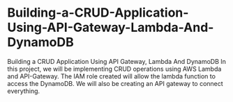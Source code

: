 # Building-a-CRUD-Application-Using-API-Gateway-Lambda-And-DynamoDB
Building a CRUD Application Using API Gateway, Lambda And DynamoDB
In this project, we will be implementing CRUD operations using AWS Lambda and API-Gateway.
The IAM role created will allow the lambda function to access the DynamoDB.
We will also be creating an API gateway to connect everything.

